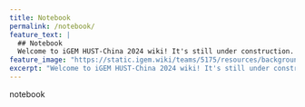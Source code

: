 ```yaml
---
title: Notebook
permalink: /notebook/
feature_text: |
  ## Notebook
  Welcome to iGEM HUST-China 2024 wiki! It's still under construction. Please stay tuned for more information.
feature_image: "https://static.igem.wiki/teams/5175/resources/background/bg-notebook.jpg"
excerpt: "Welcome to iGEM HUST-China 2024 wiki! It's still under construction. Please stay tuned for more information."
---
```


notebook